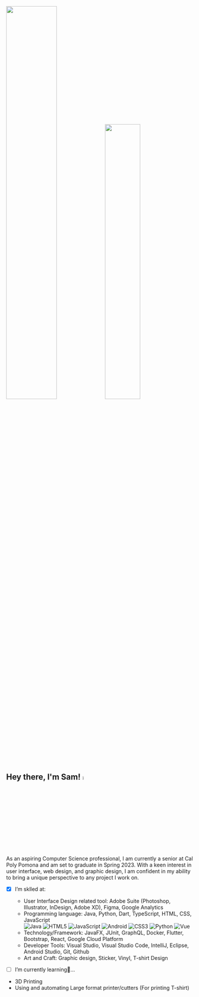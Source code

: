 
<picture>
  <source media="(prefers-color-scheme: dark)" srcset="https://github-readme-stats-git-master-rstaa-rickstaa.vercel.app/api?username=SamuelChih&show_icons=true&theme=onedark&include_all_commits=true&role=OWNER,ORGANIZATION_MEMBER,COLLABORATOR">
  <img height="auto" width="52%" src="https://github-readme-stats-git-master-rstaa-rickstaa.vercel.app/api?username=SamuelChih">
</picture>

<picture>
  <source media="(prefers-color-scheme: dark)" srcset="https://github-readme-stats-git-master-rstaa-rickstaa.vercel.app/api/top-langs/?username=SamuelChih&layout=compact&exclude_repo=Hardware-Course&theme=onedark&hide=ASP.NET,MATLAB&role=OWNER,ORGANIZATION_MEMBER&langs_count=5">
  <img height="auto" width="43.5%" src="https://github-readme-stats-git-master-rstaa-rickstaa.vercel.app/api/top-langs/?username=SamuelChih&layout=compact">
</picture>


## Hey there, I'm Sam!  <img height="5%" width="5%" src="https://storage.googleapis.com/downloads.webmproject.org/webp/images/dancing_banana2.lossless.webp"> 
As an aspiring Computer Science professional, I am currently a senior at Cal Poly Pomona and am set to graduate in Spring 2023. With a keen interest in user interface, web design, and graphic design, I am confident in my ability to bring a unique perspective to any project I work on.

- [x]  I’m sklled at: 
   - User Interface Design related tool: Adobe Suite (Photoshop, Illustrator, InDesign, Adobe XD), Figma, Google Analytics
   - Programming language: Java, Python, Dart, TypeScript, HTML, CSS, JavaScript
     <br/>
     ![Java](https://img.shields.io/badge/-Java-f80000?style=flat-square&logo=oracle&logoColor=fff)
     ![HTML5](https://img.shields.io/badge/-HTML5-e34f26?style=flat-square&logo=HTML5&logoColor=fff)
     ![JavaScript](https://img.shields.io/badge/-JavaScript-f7df1e?style=flat-square&logo=JavaScript&labelColor=f7df1e&logoColor=000)
     ![Android](https://img.shields.io/badge/-Android-008000?style=flat-square&logo=android&labelColor=008000&logoColor=fff) 
     ![CSS3](https://img.shields.io/badge/-CSS3-1572b6?style=flat-square&logo=CSS3&labelColor=1572b6)
     ![Python](https://img.shields.io/badge/-Python-4B0082?style=flat-square&logo=python&logoColor=fff) 
     ![Vue](https://img.shields.io/badge/Vue.js-800080?style=flat-square&logo=vuedotjs&logoColor=fff)
   - Technology/Framework: JavaFX, JUnit, GraphQL, Docker, Flutter, Bootstrap, React, Google Cloud Platform
   - Developer Tools: Visual Studio, Visual Studio Code, IntelliJ, Eclipse, Android Studio, Git, Github
   - Art and Craft: Graphic design, Sticker, Vinyl, T-shirt Design

- [ ]   I’m currently learning🌱...
   - 3D Printing
   - Using and automating Large format printer/cutters (For printing T-shirt)

<!---
SamuelChih/SamuelChih is a ✨ special ✨ repository because its `README.md` (this file) appears on your GitHub profile.
You can click the Preview link to take a look at your changes.
--->
